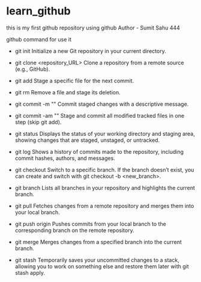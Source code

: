 # learn_github
this is my first github repository using github
Author - Sumit Sahu 444


github command for use it
- git init
Initialize a new Git repository in your current directory.

- git clone <repository_URL>
Clone a repository from a remote source (e.g., GitHub).

- git add <file>
Stage a specific file for the next commit.

- git rm <file>
Remove a file and stage its deletion.

- git commit -m "<message>"
Commit staged changes with a descriptive message.

- git commit -am "<message>"
Stage and commit all modified tracked files in one step (skip git add).

- git status
Displays the status of your working directory and staging area, showing changes that are staged, unstaged, or untracked.

- git log
Shows a history of commits made to the repository, including commit hashes, authors, and messages.

- git checkout <branch>
Switch to a specific branch. If the branch doesn’t exist, you can create and switch with git checkout -b <new_branch>.

- git branch
Lists all branches in your repository and highlights the current branch.

- git pull
Fetches changes from a remote repository and merges them into your local branch.

- git push origin <branch>
Pushes commits from your local branch to the corresponding branch on the remote repository.

- git merge <branch>
Merges changes from a specified branch into the current branch.

- git stash
Temporarily saves your uncommitted changes to a stack, allowing you to work on something else and restore them later with git stash apply.

